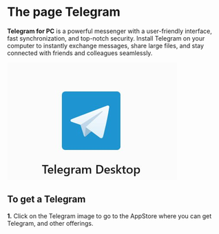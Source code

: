 # The page Telegram
**Telegram for PC** is a powerful messenger with a user-friendly interface, fast synchronization, and top-notch security. Install Telegram on your computer to instantly exchange messages, share large files, and stay connected with friends and colleagues seamlessly.

![](telegramlogo.jpg)
## To get a Telegram

**1.** Click on the Telegram image to go to the AppStore where you can get Telegram, and other offerings.




